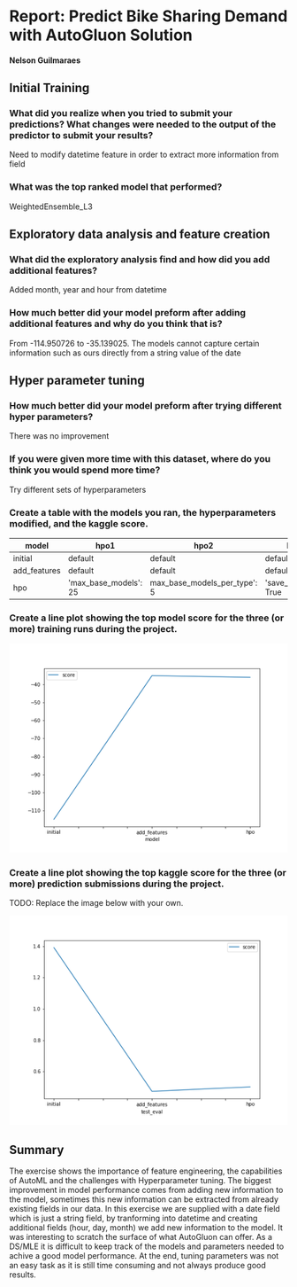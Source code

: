 # Report: Predict Bike Sharing Demand with AutoGluon Solution
#### Nelson Guilmaraes

## Initial Training
### What did you realize when you tried to submit your predictions? What changes were needed to the output of the predictor to submit your results?
Need to modify datetime feature in order to extract more information from field

### What was the top ranked model that performed?
WeightedEnsemble_L3

## Exploratory data analysis and feature creation
### What did the exploratory analysis find and how did you add additional features?
Added month, year and hour from datetime

### How much better did your model preform after adding additional features and why do you think that is?
From -114.950726 to -35.139025. The models cannot capture certain information such as ours directly from a string value of the date

## Hyper parameter tuning
### How much better did your model preform after trying different hyper parameters?
There was no improvement

### If you were given more time with this dataset, where do you think you would spend more time?
Try different sets of hyperparameters

### Create a table with the models you ran, the hyperparameters modified, and the kaggle score.
|model|hpo1|hpo2|hpo3|score|
|--|--|--|--|--|
|initial|default|default|default|1.39023|
|add_features|default|default|default|0.47399|
|hpo|'max_base_models': 25|max_base_models_per_type': 5|'save_bag_folds': True| 0.50247|
 
### Create a line plot showing the top model score for the three (or more) training runs during the project.

![model_train_score.png](model_train_score.png)

### Create a line plot showing the top kaggle score for the three (or more) prediction submissions during the project.

TODO: Replace the image below with your own.

![model_test_score.png](model_test_score.png)

## Summary
The exercise shows the importance of feature engineering, the capabilities of AutoML and the challenges with Hyperparameter tuning. The biggest improvement in model performance comes from adding new information to the model, sometimes this new information can be extracted from already existing fields in our data. In this exercise we are supplied with a date field which is just a string field, by tranforming into datetime and creating additional fields (hour, day, month) we add new information to the model. It was interesting to scratch the surface of what AutoGluon can offer. As a DS/MLE it is difficult to keep track of the models and parameters needed to achive a good model performance. At the end, tuning parameters was not an easy task as it is still time consuming and not always produce good results.
